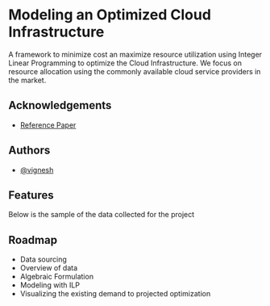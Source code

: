 
# Modeling an Optimized Cloud Infrastructure

A framework to minimize cost an maximize resource utilization using Integer Linear Programming
to optimize the Cloud Infrastructure. We focus on resource allocation using the commonly available 
cloud service providers in the market.



## Acknowledgements

 - [Reference Paper](https://www.researchgate.net/publication/251369540_Teuteberg_F_Decision-making_in_cloud_computing_environments_A_cost_and_risk_based_approach_Information_System_Frontiers_14_871-893)


## Authors

- [@vignesh](https://github.com/maroovi)


## Features

Below is the sample of the data collected for the project



## Roadmap

- Data sourcing
- Overview of data
-  Algebraic Formulation
- Modeling with ILP
- Visualizing the existing demand to projected optimization
